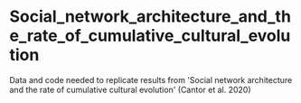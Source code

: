 # Social_network_architecture_and_the_rate_of_cumulative_cultural_evolution
Data and code needed to replicate results from 'Social network architecture and the rate of cumulative cultural evolution' (Cantor et al. 2020)
